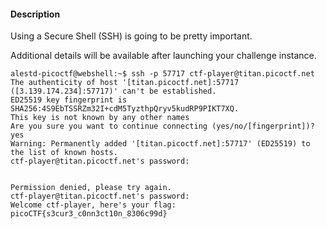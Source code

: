 #### Description

Using a Secure Shell (SSH) is going to be pretty important.

Additional details will be available after launching your challenge instance.



```
alestd-picoctf@webshell:~$ ssh -p 57717 ctf-player@titan.picoctf.net      
The authenticity of host '[titan.picoctf.net]:57717 ([3.139.174.234]:57717)' can't be established.
ED25519 key fingerprint is SHA256:4S9EbTSSRZm32I+cdM5TyzthpQryv5kudRP9PIKT7XQ.
This key is not known by any other names
Are you sure you want to continue connecting (yes/no/[fingerprint])? yes
Warning: Permanently added '[titan.picoctf.net]:57717' (ED25519) to the list of known hosts.
ctf-player@titan.picoctf.net's password: 


Permission denied, please try again.
ctf-player@titan.picoctf.net's password: 
Welcome ctf-player, here's your flag: picoCTF{s3cur3_c0nn3ct10n_8306c99d}

```